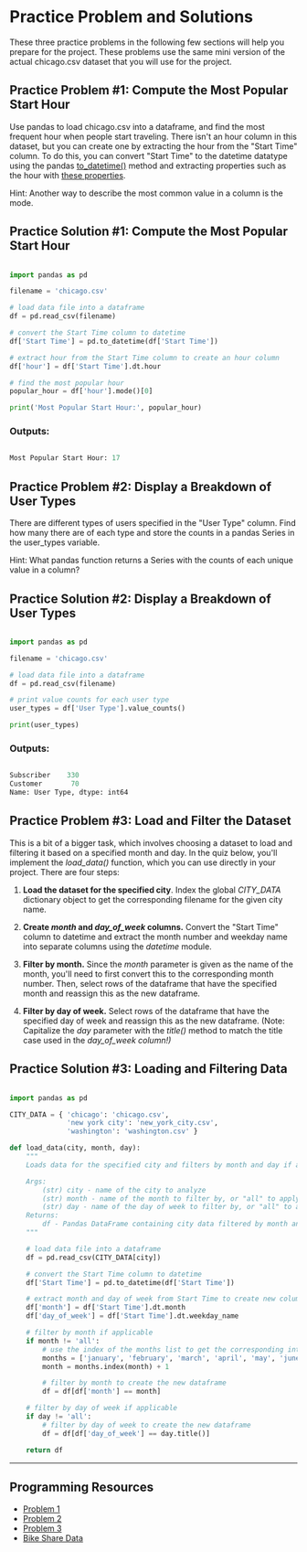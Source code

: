# Practice Problem and Solutions

These three practice problems in the following few sections will help you prepare for the project. These problems use the same mini version of the actual chicago.csv dataset that you will use for the project.



## Practice Problem #1: Compute the Most Popular Start Hour
Use pandas to load chicago.csv into a dataframe, and find the most frequent hour when people start traveling. There isn't an hour column in this dataset, but you can create one by extracting the hour from the "Start Time" column. To do this, you can convert "Start Time" to the datetime datatype using the pandas [to_datetime()](https://pandas.pydata.org/pandas-docs/stable/generated/pandas.to_datetime.html) method and extracting properties such as the hour with [these properties](https://pandas.pydata.org/pandas-docs/stable/api.html#datetimelike-properties).

Hint: Another way to describe the most common value in a column is the mode.


## Practice Solution #1: Compute the Most Popular Start Hour

```python

import pandas as pd

filename = 'chicago.csv'

# load data file into a dataframe
df = pd.read_csv(filename)

# convert the Start Time column to datetime
df['Start Time'] = pd.to_datetime(df['Start Time'])

# extract hour from the Start Time column to create an hour column
df['hour'] = df['Start Time'].dt.hour

# find the most popular hour
popular_hour = df['hour'].mode()[0]

print('Most Popular Start Hour:', popular_hour)

```

### Outputs:
```python

Most Popular Start Hour: 17

```


## Practice Problem #2: Display a Breakdown of User Types

There are different types of users specified in the "User Type" column. Find how many there are of each type and store the counts in a pandas Series in the user_types variable.

Hint: What pandas function returns a Series with the counts of each unique value in a column?


## Practice Solution #2: Display a Breakdown of User Types

```python

import pandas as pd

filename = 'chicago.csv'

# load data file into a dataframe
df = pd.read_csv(filename)

# print value counts for each user type
user_types = df['User Type'].value_counts()

print(user_types)

```

### Outputs:
```python

Subscriber    330
Customer       70
Name: User Type, dtype: int64

```

## Practice Problem #3: Load and Filter the Dataset

This is a bit of a bigger task, which involves choosing a dataset to load and filtering it based on a specified month and day. In the quiz below, you'll implement the *load_data()* function, which you can use directly in your project. There are four steps:

1. **Load the dataset for the specified city**. Index the global *CITY_DATA* dictionary object to get the corresponding filename for the given city name.

2. **Create *month* and *day_of_week* columns.** Convert the "Start Time" column to datetime and extract the month number and weekday name into separate columns using the *datetime* module.

3. **Filter by month.** Since the *month* parameter is given as the name of the month, you'll need to first convert this to the corresponding month number. Then, select rows of the dataframe that have the specified month and reassign this as the new dataframe.

4. **Filter by day of week.** Select rows of the dataframe that have the specified day of week and reassign this as the new dataframe. (Note: Capitalize the *day* parameter with the *title()* method to match the title case used in the *day_of_week column!)*


## Practice Solution #3: Loading and Filtering Data

```python

import pandas as pd

CITY_DATA = { 'chicago': 'chicago.csv',
              'new york city': 'new_york_city.csv',
              'washington': 'washington.csv' }

def load_data(city, month, day):
    """
    Loads data for the specified city and filters by month and day if applicable.

    Args:
        (str) city - name of the city to analyze
        (str) month - name of the month to filter by, or "all" to apply no month filter
        (str) day - name of the day of week to filter by, or "all" to apply no day filter
    Returns:
        df - Pandas DataFrame containing city data filtered by month and day
    """

    # load data file into a dataframe
    df = pd.read_csv(CITY_DATA[city])

    # convert the Start Time column to datetime
    df['Start Time'] = pd.to_datetime(df['Start Time'])

    # extract month and day of week from Start Time to create new columns
    df['month'] = df['Start Time'].dt.month
    df['day_of_week'] = df['Start Time'].dt.weekday_name

    # filter by month if applicable
    if month != 'all':
        # use the index of the months list to get the corresponding int
        months = ['january', 'february', 'march', 'april', 'may', 'june']
        month = months.index(month) + 1

        # filter by month to create the new dataframe
        df = df[df['month'] == month]

    # filter by day of week if applicable
    if day != 'all':
        # filter by day of week to create the new dataframe
        df = df[df['day_of_week'] == day.title()]

    return df

```

------
## Programming Resources 
- [Problem 1](https://github.com/liznyamu/DAND_P2_Explore_US_Bikeshare_Data_1/blob/master/Problem_1.zip)
- [Problem 2](https://github.com/liznyamu/DAND_P2_Explore_US_Bikeshare_Data_1/blob/master/Problem_2.zip)
- [Problem 3](https://github.com/liznyamu/DAND_P2_Explore_US_Bikeshare_Data_1/blob/master/Problem_3.zip)
- [Bike Share Data](https://github.com/liznyamu/DAND_P2_Explore_US_Bikeshare_Data_1/blob/master/bikeshare-2.zip)

